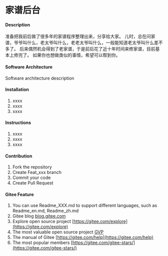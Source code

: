# 家谱后台

#### Description
准备把我前后做了很多年的家谱程序整理出来，分享给大家。
儿时，总在问家谱，爷爷叫什么，老太爷叫什么，老老太爷叫什么，一般能知道老太爷叫什么差不多了。
后来偶然机会得到了老家谱，于是前后花了近十年时间来修家谱，目前基本上修完了。
如果你也想做类似的事情，希望可以帮到你。

#### Software Architecture
Software architecture description

#### Installation

1.  xxxx
2.  xxxx
3.  xxxx

#### Instructions

1.  xxxx
2.  xxxx
3.  xxxx

#### Contribution

1.  Fork the repository
2.  Create Feat_xxx branch
3.  Commit your code
4.  Create Pull Request


#### Gitee Feature

1.  You can use Readme\_XXX.md to support different languages, such as Readme\_en.md, Readme\_zh.md
2.  Gitee blog [blog.gitee.com](https://blog.gitee.com)
3.  Explore open source project [https://gitee.com/explore](https://gitee.com/explore)
4.  The most valuable open source project [GVP](https://gitee.com/gvp)
5.  The manual of Gitee [https://gitee.com/help](https://gitee.com/help)
6.  The most popular members  [https://gitee.com/gitee-stars/](https://gitee.com/gitee-stars/)
